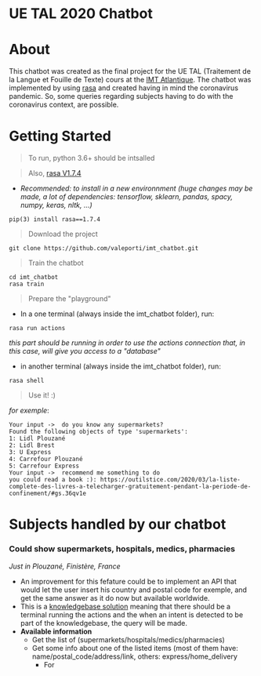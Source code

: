 # UE TAL 2020 Chatbot

# About

This chatbot was created as the final project for the UE TAL (Traitement de la Langue et Fouille de Texte) cours at the [IMT Atlantique](https://www.imt-atlantique.fr/). The chatbot was implemented by using [rasa](https://rasa.com/) and created having in mind the coronavirus pandemic. So, some queries regarding subjects having to do with the coronavirus context, are possible.

# Getting Started

> To run, python 3.6+ should be intsalled

> Also, [rasa V1.7.4](https://rasa.com/docs/rasa/1.7.4/)

* *Recommended: to install in a new environnment (huge changes may be made, a lot of dependencies: tensorflow, sklearn, pandas, spacy, numpy, keras, nltk, ...)*

```
pip(3) install rasa==1.7.4
```

> Download the project
```
git clone https://github.com/valeporti/imt_chatbot.git
```
> Train the chatbot
```
cd imt_chatbot
rasa train
```
> Prepare the "playground"
* In a one terminal (always inside the imt_chatbot folder), run:
```
rasa run actions
```
*this part should be running in order to use the actions connection that, in this case, will give you access to a "database"*
* in another terminal (always inside the imt_chatbot folder), run:
```
rasa shell
```
> Use it! :)

*for exemple*:
```
Your input ->  do you know any supermarkets?                                                                                                                                                    
Found the following objects of type 'supermarkets':
1: Lidl Plouzané
2: Lidl Brest
3: U Express
4: Carrefour Plouzané
5: Carrefour Express
Your input ->  recommend me something to do                                                                                                                                                     
you could read a book :): https://outilstice.com/2020/03/la-liste-complete-des-livres-a-telecharger-gratuitement-pendant-la-periode-de-confinement/#gs.36qv1e
```

# Subjects handled by our chatbot

### Could show supermarkets, hospitals, medics, pharmacies 
*Just in Plouzané, Finistère, France*
+ An improvement for this fefature could be to implement an API that would let the user insert his country and postal code for exemple, and get the same answer as it do now but available worldwide.
+ This is a [knowledgebase solution](https://rasa.com/docs/rasa/1.7.4/core/knowledge-bases/) meaning that there should be a terminal running the actions and the when an intent is detected to be part of the knowledgebase, the query will be made. 
+ **Available information**
  + Get the list of (supermarkets/hospitals/medics/pharmacies)
  + Get some info about one of the listed items (most of them have: name/postal_code/address/link, others: express/home_delivery
    + For 